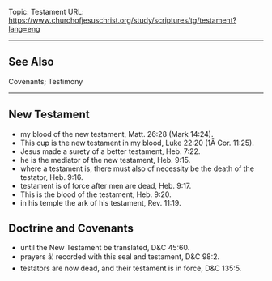 Topic: Testament
URL: https://www.churchofjesuschrist.org/study/scriptures/tg/testament?lang=eng

---

## See Also

Covenants; Testimony

---

## New Testament

- my blood of the new testament, Matt. 26:28 (Mark 14:24).
- This cup is the new testament in my blood, Luke 22:20 (1Â Cor. 11:25).
- Jesus made a surety of a better testament, Heb. 7:22.
- he is the mediator of the new testament, Heb. 9:15.
- where a testament is, there must also of necessity be the death of the testator, Heb. 9:16.
- testament is of force after men are dead, Heb. 9:17.
- This is the blood of the testament, Heb. 9:20.
- in his temple the ark of his testament, Rev. 11:19.

## Doctrine and Covenants

- until the New Testament be translated, D&C 45:60.
- prayers â¦ recorded with this seal and testament, D&C 98:2.
- testators are now dead, and their testament is in force, D&C 135:5.

